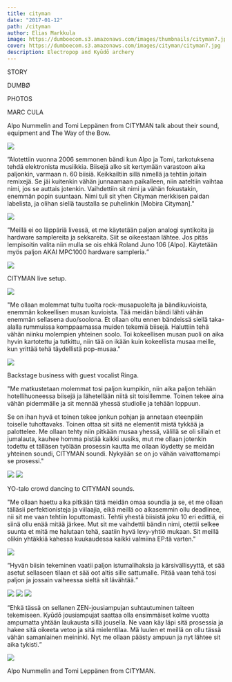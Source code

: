 ```yaml
---
title: cityman
date: "2017-01-12"
path: /cityman
author: Elias Markkula
image: https://dumboecom.s3.amazonaws.com/images/thumbnails/cityman7.jpg
cover: https://dumboecom.s3.amazonaws.com/images/cityman/cityman7.jpg
description: Electropop and Kyūdō archery
---
```


<div class="story">
    <div class="story-meta">
    <p>STORY</p>
    <p class="story-meta__author">DUMBØ</p>
    <p>PHOTOS</p>
    <p class="story-meta__author">MARC CULA</p>
    <p class="story-meta__author">Alpo Nummelin and Tomi Leppänen from CITYMAN talk about their sound, equipment and The Way of the Bow.</p>
    </div>
    <div class="story-body">
    

  <img src="https://dumboecom.s3.amazonaws.com/images/cityman/cityman5.jpg">

  <p>”Alotettiin vuonna 2006 semmonen bändi kun Alpo ja Tomi, tarkotuksena tehdä elektronista musiikkia. Biisejä alko sit kertymään varastoon aika paljonkin, varmaan n. 60 biisiä. Keikkailtiin sillä nimellä ja tehtiin joitain remixejä. Se jäi kuitenkin vähän junnaamaan paikalleen, niin aateltiin vaihtaa nimi, jos se auttais jotenkin. Vaihdettiin sit nimi ja vähän fokustakin, enemmän popin suuntaan. Nimi tuli sit yhen Cityman merkkisen paidan labelista, ja olihan siellä taustalla se puhelinkin [Mobira Cityman]."</p>

  <img src="https://dumboecom.s3.amazonaws.com/images/cityman/cityman14.jpg">

  <q>Meillä ei oo läppäriä livessä, et me käytetään paljon analogi syntikoita ja hardware samplereita ja sekkareita. Siit se oikeestaan lähtee. Jos pitäs lempisoitin valita niin mulla se ois ehkä Roland Juno 106 [Alpo]. Käytetään myös paljon AKAI MPC1000 hardware sampleria.</q>

  <img src="https://dumboecom.s3.amazonaws.com/images/cityman/cityman12.jpg">

  <p class="photo-caption">CITYMAN live setup.</p>

  <img src="https://dumboecom.s3.amazonaws.com/images/cityman/cityman10.jpg">

  <p>"Me ollaan molemmat tultu tuolta rock-musapuolelta ja bändikuvioista, enemmän kokeellisen musan kuvioista. Tää meidän bändi  lähti vähän enemmän sellasena duo/soolona. Et ollaan oltu ennen bändeissä siellä taka-alalla rummuissa komppaamassa muiden tekemiä biisejä. Haluttiin tehä vähän niinku molempien yhteinen soolo. Toi kokeellisen musan puoli on aika hyvin kartotettu ja tutkittu, niin tää on ikään kuin kokeellista musaa meille, kun yrittää tehä täydellistä pop-musaa."</p>

  <img src="https://dumboecom.s3.amazonaws.com/images/cityman/cityman13.jpg">

  <p class="photo-caption">Backstage business with guest vocalist Ringa.</p>

  <p>"Me matkustetaan molemmat tosi paljon kumpikin, niin aika paljon tehään hotellihuoneessa biisejä ja lähetellään niitä sit toisillemme. Toinen tekee aina vähän pidemmälle ja sit mennää yhessä studiolle ja tehään loppuun.</p>
<p>
Se on ihan hyvä et toinen tekee jonkun pohjan ja annetaan eteenpäin toiselle tuhottavaks. Toinen ottaa sit siitä ne elementit mistä tykkää ja palottelee. Me ollaan tehty niin pitkään musaa yhessä, välillä se oli sillain et jumalauta, kauhee homma pistää kaikki uusiks, mut me ollaan jotenkin todettu et tälläsen työlään prosessin kautta me ollaan löydetty se meidän yhteinen soundi, CITYMAN soundi. Nykyään se on jo vähän vaivattomampi se prosessi."</p> 

  <img src="https://dumboecom.s3.amazonaws.com/images/cityman/cityman9.jpg">

  <img src="https://dumboecom.s3.amazonaws.com/images/cityman/cityman11.jpg">

  <p class="photo-caption">YO-talo crowd dancing to CITYMAN sounds.</p>

  <p>"Me ollaan haettu aika pitkään tätä meidän omaa soundia ja se, et me ollaan tälläsii perfektionisteja ja viilaajia, eikä meillä oo aikasemmin ollu deadlinee, nii sit me vaan tehtiin loputtomasti. Tehtii yhestä biisistä joku 10 eri edittiä, ei siinä ollu enää mitää järkee. Mut sit me vaihdettii bändin nimi, otettii selkee suunta et mitä me halutaan tehä, saatiin hyvä levy-yhtiö mukaan. Sit meillä olikin yhtäkkiä kahessa kuukaudessa kaikki valmiina EP:tä varten."</p>

  <img src="https://dumboecom.s3.amazonaws.com/images/cityman/cityman6.jpg">

  <q>Hyvän biisin tekeminen vaatii paljon istumalihaksia ja kärsivällisyyttä, et sää asetut sellaseen tilaan et sää oot altis sille sattumalle. Pitää vaan tehä tosi paljon ja jossain vaiheessa sieltä sit lävähtää.</q>

  <img src="https://dumboecom.s3.amazonaws.com/images/cityman/cityman8.jpg">

  <img src="https://dumboecom.s3.amazonaws.com/images/cityman/cityman17.jpg">

  <img src="https://dumboecom.s3.amazonaws.com/images/cityman/cityman18.jpg">

  <q>Ehkä tässä on sellanen ZEN-jousiampujan suhtautuminen taiteen tekemiseen. Kyūdō jousiampujat saattaa olla ensimmäiset kolme vuotta ampumatta yhtään laukausta sillä jousella. Ne vaan käy läpi sitä prosessia ja hakee sitä oikeeta vetoo ja sitä mielentilaa. Mä luulen et meillä on ollu tässä vähän samanlainen meininki. Nyt me ollaan päästy ampuun ja nyt lähtee sit aika tykisti.</q>

  <img src="https://dumboecom.s3.amazonaws.com/images/cityman/cityman15.jpg">
  
  <p class="photo-caption">Alpo Nummelin and Tomi Leppänen from CITYMAN.</p>
       
    
   
    
    
   
       
   </div>
</div>